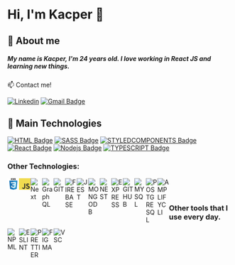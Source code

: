 # Hi, I'm Kacper 👋

## 🙍 About me

##### My name is Kacper, I'm 24 years old. I love working in React JS and learning new things.

📫 Contact me!

[![Linkedin](https://img.shields.io/badge/-LinkedIn-blue?style=flat-square&logo=Linkedin&logoColor=white&link=https://www.linkedin.com/in/zielinskikacper/)](https://www.linkedin.com/in/zielinskikacper/)
[![Gmail Badge](https://img.shields.io/badge/-Gmail-c14438?style=flat-square&logo=Gmail&logoColor=white&link=mailto:kacperzielinski.primary@gmail.com)](mailto:kacperzielinski.primary@gmail.com)

## 🔧 Main Technologies
[![HTML Badge](https://img.shields.io/badge/-HTML-e34c26?style=for-the-badge&labelColor=black&logo=html5&logoColor=e34c26)](https://github.com/gasparuss)
[![SASS Badge](https://img.shields.io/badge/-SASS-CD6799?style=for-the-badge&labelColor=black&logo=sass&logoColor=CD6799)](https://github.com/gasparuss) [![STYLEDCOMPONENTS Badge](https://img.shields.io/badge/-styledcomponents-EB9D73?style=for-the-badge&labelColor=black&logo=styledcomponents&logoColor=#EB9D73)](https://github.com/gasparuss)  [![React Badge](https://img.shields.io/badge/-React-61DBFB?style=for-the-badge&labelColor=black&logo=react&logoColor=61DBFB)](https://github.com/gasparuss)  [![Nodejs Badge](https://img.shields.io/badge/-Nodejs-3C873A?style=for-the-badge&labelColor=black&logo=node.js&logoColor=3C873A)](https://github.com/gasparuss) [![TYPESCRIPT Badge](https://img.shields.io/badge/-Typescript-007acc?style=for-the-badge&labelColor=black&logo=typescript&logoColor=007acc)](https://github.com/gasparuss)


### Other Technologies:
[<img align="left" alt="CSS" width="26px" src="https://raw.githubusercontent.com/github/explore/80688e429a7d4ef2fca1e82350fe8e3517d3494d/topics/css/css.png" />](https://developer.mozilla.org/en-US/docs/Web/CSS)
[<img align="left" alt="JavaScript" width="26px" src="https://raw.githubusercontent.com/github/explore/80688e429a7d4ef2fca1e82350fe8e3517d3494d/topics/javascript/javascript.png" />](https://www.javascript.com)
[<img align="left" alt="Next" width="26px" src="https://i.ibb.co/9yjzH4D/68747470733a2f2f692e6962622e636f2f516e726634516e2f4672616d652d32362e706e67.png" />](https://nextjs.org/)
[<img align="left" alt="GraphQL" width="26px" src="https://i.ibb.co/yBhy8BH/graphql-icon.png" />](https://graphql.org/)
[<img align="left" alt="GIT" width="26px" src="https://i.ibb.co/chM8MZr/clipart2181371.png" />](https://git-scm.com/)
[<img align="left" alt="FIREBASE" width="26px" src="https://i.ibb.co/NtL0frG/firebase-seeklogo-com.png" />](https://firebase.google.com/)
[<img align="left" alt="JEST" width="26px" src="https://i.ibb.co/H4F4XH4/jest.png" />](https://jestjs.io/)
[<img align="left" alt="MONGODB" width="26px" src="https://img.icons8.com/color/452/mongodb.png" />](https://www.mongodb.com/)
[<img align="left" alt="NEST" width="26px" src="https://img.icons8.com/color/452/mongodb.png" />](https://www.mongodb.com/)
[<img align="left" alt="EXPRESS" width="26px" src="https://i.ibb.co/sWtWhJ8/nestjs-icon.png" />](https://nestjs.com/)
[<img align="left" alt="GITHUB" width="26px" src="https://upload.wikimedia.org/wikipedia/commons/thumb/a/ae/Github-desktop-logo-symbol.svg/1024px-Github-desktop-logo-symbol.svg.png" />](https://github.com/)
[<img align="left" alt="MYSQL" width="26px" src="https://i.ibb.co/XbW32Kd/development-logo-mysql-icon-1320184807686758112-48.png" />](https://www.mysql.com/)
[<img align="left" alt="POSTGRESQL" width="26px" src="https://i.ibb.co/M5RB3jg/postgresql.png" />](https://www.postgresql.org/)
[<img align="left" alt="AMPLIFYCLI" width="26px" src="https://i.ibb.co/rFCT8qR/gwyg-Lo-Ve2.png" />](https://docs.amplify.aws/)




<br />
<br />

### Other tools that I use every day.
[<img align="left" alt="NPML" width="26px" src="https://cdn.auth0.com/blog/npm-package-development/logo.png" />](https://www.npmjs.com/)
[<img align="left" alt="ESLINT" width="26px" src="https://miro.medium.com/max/724/0*j8QIJFhW8j91e5Cd.png" />](https://eslint.org/)
[<img align="left" alt="PRETTIER" width="26px" src="https://prettier.io/icon.png" />](https://prettier.io/)
[<img align="left" alt="FIGMA" width="26px" src="https://media-exp1.licdn.com/dms/image/C560BAQGvV_5x3UBMJA/company-logo_200_200/0/1571158216754?e=2159024400&v=beta&t=FNtl7xIQWKxcVVqON99w2TgHZ1coVC3kevZEHi0z6lI"/>](https://www.figma.com/)
[<img align="left" alt="VSC" width="26px" src="https://i.ibb.co/YbRHqCN/Visual-Studio-Code-1-35-icon-svg.png" />](https://code.visualstudio.com/)



